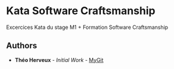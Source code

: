 # Kata Software Craftsmanship 

Excercices Kata du stage M1 + Formation Software Craftsmanship

## Authors

* **Théo Herveux** - *Initial Work* - [MyGit](https://github.com/Hurobaki)
